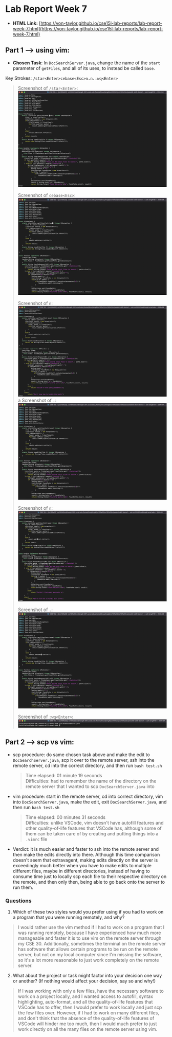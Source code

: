 # Lab Report Week 7
- **HTML Link:** [https://von-taylor.github.io/cse15l-lab-reports/lab-report-week-7.html](https://von-taylor.github.io/cse15l-lab-reports/lab-report-week-7.html)

## Part 1 --\> using vim:
- **Chosen Task**: In `DocSearchServer.java`, change the name of the `start` parameter of `getFiles`, and all of its uses, to instead be called `base`.

Key Strokes: `/star<Enter>cebase<Esc>n.n.:wq<Enter>`
  >
  > Screenshot of `/star<Enter>`:
  > ![1](Week-7-Lab-Report-Pics/step1.jpg)
  > 
  > Screenshot of `cebase<Esc>`:
  > ![2](Week-7-Lab-Report-Pics/step2.jpg)
  > 
  > Screenshot of `n`:
  > ![3](Week-7-Lab-Report-Pics/step3.jpg)
  > a
  > Screenshot of `.`:
  > ![4](Week-7-Lab-Report-Pics/step4.jpg)
  > 
  > Screenshot of `n`:
  > ![5](Week-7-Lab-Report-Pics/step5.jpg)
  > 
  > Screenshot of `.`:
  > ![6](Week-7-Lab-Report-Pics/step6.jpg)
  > 
  > Screenshot of `:wq<Enter>`:
  > ![7](Week-7-Lab-Report-Pics/step7.jpg)

## Part 2 --\> scp vs vim:
- scp procedure: do same chosen task above and make the edit to `DocSearchServer.java`, scp it over to the remote server, ssh into the remote server, cd into the correct directory, and then run `bash test.sh`
  > Time elapsed: 01 minute 19 seconds\
  > Difficulties: had to remember the name of the directory on the remote server that I wanted to scp `DocSearchServer.java` into

- vim procedure: start in the remote server, cd into correct directory, vim into `DocSearchServer.java`, make the edit, exit `DocSearchServer.java`, and then run `bash test.sh`
  > Time elapsed: 00 minutes 31 seconds\
  > Difficulties: unlike VSCode, vim doesn't have autofill features and other quality-of-life features that VSCode has, although some of them can be taken care of by creating and putting things into a `.vimrc` file

- Verdict: it is much easier and faster to ssh into the remote server and then make the edits directly into there. Although this time comparison doesn't seem that extravagent, making edits directly on the server is exceedingly much better when you have to make edits to multiple different files, maybe in different directories, instead of having to consume time just to locally scp each file to their respective directory on the remote, and then only then, being able to go back onto the server to run them.

### Questions
1. Which of these two styles would you prefer using if you had to work on a program that you were running remotely, and why?
  > I would rather use the vim method if I had to work on a program that I was running remotely, because I have experienced how much more manageable and faster it is to use vim on the remote server through my CSE 30. Additionally, sometimes the terminal on the remote server has software that allows certain programs to be run on the remote server, but not on my local computer since I'm missing the software, so it's a lot more reasonable to just work completely on the remote server.
2. What about the project or task might factor into your decision one way or another? (If nothing would affect your decision, say so and why!)
  > If I was working with only a few files, have the necessary software to work on a project locally, and I wanted access to autofill, syntax highlighting, auto-format, and all the quality-of-life features that VSCode has to offer, then I would prefer to work locally and just scp the few files over. However, if I had to work on many different files, and don't think that the absence of the quality-of-life features of VSCode will hinder me too much, then I would much prefer to just work directly on all the many files on the remote server using vim.
